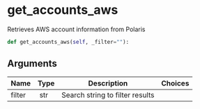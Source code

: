 # get_accounts_aws

Retrieves AWS account information from Polaris

```py
def get_accounts_aws(self, _filter=""):
```

## Arguments

| Name        | Type | Description                                                                 | Choices |
|-------------|------|-----------------------------------------------------------------------------|---------|
| filter  | str | Search string to filter results |  |





